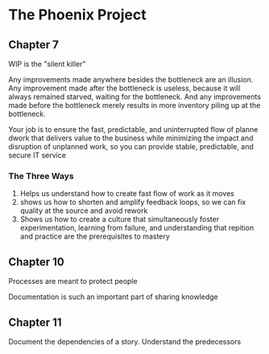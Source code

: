 # The Phoenix Project

## Chapter 7

WIP is the "silent killer" 

Any improvements made anywhere besides the bottleneck are an illusion. Any improvement made after the bottleneck is useless,
because it will always remained starved, waiting for the bottleneck. And any improvements made before the bottleneck merely
results in more inventory piling up at the bottleneck.

Your job is to ensure the fast, predictable, and uninterrupted flow of planne dwork that delivers value to the business
while minimizing the impact and disruption of unplanned work, so you can provide stable, predictable, and secure IT service

### The Three Ways
1. Helps us understand how to create fast flow of work as it moves
2. shows us how to shorten and amplify feedback loops, so we can fix quality at the source and avoid rework
3. Shows us how to create a culture that simultaneously foster experimentation, learning from failure, and understanding that 
repition and practice are the prerequisites to mastery

## Chapter 10

Processes are meant to protect people

Documentation is such an important part of sharing knowledge

## Chapter 11

Document the dependencies of a story. Understand the predecessors
